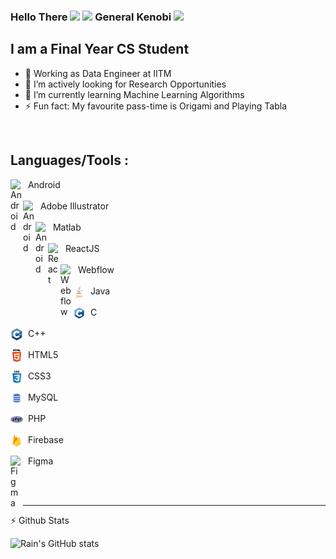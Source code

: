 ### Hello There <img width="16px" src="https://emojis.slackmojis.com/emojis/images/1511368775/3217/bluelightsaber.png?1511368775" /> <img width="16px" src="https://emojis.slackmojis.com/emojis/images/1513363813/3290/evillightsaber.png?1513363813" /> General Kenobi <img width="20px" src="https://emojis.slackmojis.com/emojis/images/1526741134/3958/storm_trooper.gif?1526741134" />


## I am a Final Year CS Student
- 🏫 Working as Data Engineer at IITM
- 🔭 I’m actively looking for Research Opportunities
- 🌱 I’m currently learning Machine Learning Algorithms
- ⚡ Fun fact: My favourite pass-time is Origami and Playing Tabla
<!--- - 🥅 Current Goals: Getting Regular with Leetcode -->

<br />

## Languages/Tools :
<img align="left" alt="Android" width="20px" src="https://upload.wikimedia.org/wikipedia/commons/d/d7/Android_robot.svg" /> &nbsp; Android
<br/><br/>
<img align="left" alt="Android" width="20px" src="https://upload.wikimedia.org/wikipedia/commons/f/fb/Adobe_Illustrator_CC_icon.svg" /> &nbsp; Adobe Illustrator
<br/><br/>
<img align="left" alt="Android" width="20px" src="https://upload.wikimedia.org/wikipedia/commons/2/21/Matlab_Logo.png" /> &nbsp; Matlab
<br/><br/>
<img align="left" alt="React" width="20px" src="https://upload.wikimedia.org/wikipedia/commons/4/47/React.svg" /> &nbsp; ReactJS
<br/><br/>
<img align="left" alt="Webflow" width="20px" src="https://www.vectorlogo.zone/logos/webflow/webflow-icon.svg" /> &nbsp; Webflow
<br/><br/>
<img align="left" alt="Java" width="20px" src="https://raw.githubusercontent.com/github/explore/80688e429a7d4ef2fca1e82350fe8e3517d3494d/topics/java/java.png" /> &nbsp; Java
<br/><br/>
<img align="left" alt="C" width="20px" src="https://raw.githubusercontent.com/github/explore/78df643247d429f6cc873026c0622819ad797942/topics/c/c.png"/>&nbsp; C
<br/><br/>
<img align="left" alt="C++" width="20px" src="https://raw.githubusercontent.com/github/explore/78df643247d429f6cc873026c0622819ad797942/topics/cpp/cpp.png"/>&nbsp; C++
<br/><br/>
<img align="left" alt="HTML5" width="20px" src="https://raw.githubusercontent.com/github/explore/80688e429a7d4ef2fca1e82350fe8e3517d3494d/topics/html/html.png" />&nbsp; HTML5
<br/><br/>
<img align="left" alt="CSS3" width="20px" src="https://raw.githubusercontent.com/github/explore/80688e429a7d4ef2fca1e82350fe8e3517d3494d/topics/css/css.png" />&nbsp; CSS3
<br/><br/>
<img align="left" alt="SQL" width="20px" src="https://raw.githubusercontent.com/github/explore/80688e429a7d4ef2fca1e82350fe8e3517d3494d/topics/sql/sql.png" />&nbsp; MySQL
<br/><br/>
<img align="left" alt="PHP" width="20px" src="https://raw.githubusercontent.com/github/explore/78df643247d429f6cc873026c0622819ad797942/topics/php/php.png"/>&nbsp; PHP
<br/><br/>
<img align="left" alt="Firebase" width="20px" src="https://raw.githubusercontent.com/github/explore/78df643247d429f6cc873026c0622819ad797942/topics/firebase/firebase.png"/>&nbsp; Firebase
<br/><br/>
<img align="left" alt="Figma" width="20px" src="https://www.vectorlogo.zone/logos/figma/figma-icon.svg" /> &nbsp; Figma


<br />
<br />

---


:zap: Github Stats

  ![Rain's GitHub stats](https://github-readme-stats.vercel.app/api?username=Rain1213&show_icons=true&theme=gotham)
  

[leetcode]: https://leetcode.com/user3166h/
